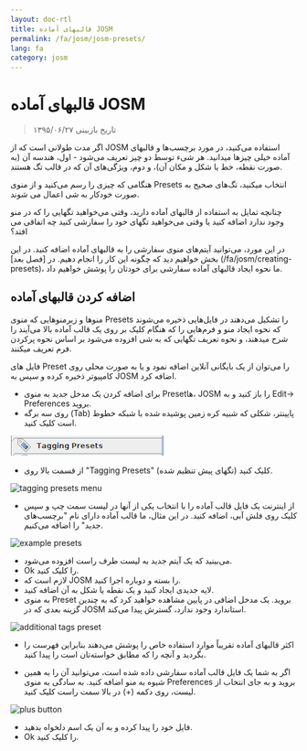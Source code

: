 ```yaml
---
layout: doc-rtl
title: قالبهای آماده JOSM 
permalink: /fa/josm/josm-presets/
lang: fa
category: josm
---
```


قالبهای آماده JOSM 
============

> تاریخ بازبینی ۱۳۹۵/۰۶/۲۷  

اگر مدت طولانی است که از JOSM استفاده می‌کنید، در مورد برچسب‌ها و قالبهای آماده خیلی چیزها میدانید. هر شیء توسط دو چیز تعریف می‌شود - اول، هندسه آن (به صورت نقطه، خط یا شکل و مکان آن)، و دوم، ویژگی‌های آن که در قالب تگ هستند.  

هنگامی که چیزی را رسم می‌کنید و از منوی Presets انتخاب میکنید، تگ‌های صحیح به صورت خودکار به شی اعمال می شوند.  

چنانچه تمایل به استفاده از قالبهای آماده دارید، وقتی می‌خواهید تگهایی را که در منو وجود ندارد اضافه کنید یا وقتی می‌خواهید تگهای خود را سفارشی کنید چه اتفاقی می افتد؟  

در این مورد، می‌توانید آیتم‌های منوی سفارشی را به قالبهای آماده اضافه کنید. در این بخش خواهیم دید که چگونه این کار را انجام دهیم. در [فصل بعد] (/fa/josm/creating-presets)، ما نحوه ایجاد قالبهای آماده سفارشی برای خودتان را پوشش خواهیم داد.  


اضافه کردن قالبهای آماده
-----------

منوها و زیرمنوهایی که منوی Presets را تشکیل می‌دهند در فایل‌هایی ذخیره می‌شوند که نحوه ایجاد منو و فرم‌هایی را که هنگام کلیک بر روی یک قالب آماده بالا می‌آیند را شرح میدهند، و نحوه تعریف تگهایی که به شی افزوده می‌شود بر اساس نحوه پرکردن فرم تعریف میکنند.  

فایل های Preset را می‌توان از یک بایگانی آنلاین اضافه نمود و یا به صورت محلی روی کامپیوتر ذخیره کرده و سپس به JOSM اضافه کرد.  

* برای اضافه کردن یک مدخل جدید به منوی  Presetها، JOSM را باز کنید و به Edit-> Preferences بروید.  
* روی سه برگه (Tab) پایینتر، شکلی که شبیه کره زمین پوشیده شده با شبکه خطوط است کلیک کنید.  

![tagging presets tab][]

* از قسمت بالا روی "Tagging Presets" (تگهای پیش تنظیم شده) کلیک کنید.  

![tagging presets menu][]

* از اینترنت یک فایل قالب آماده را با انتخاب یکی از آنها در لیست سمت چپ و سپس کلیک روی فلش آبی، اضافه کنید. در این مثال، ما قالب آماده دارای نام "برچسب‌های جدید" را اضافه می‌کنیم.  

![example presets][]

* می‌بینید که یک آیتم جدید به لیست طرف راست افزوده می‌شود.  
* Ok را کلیک کنید.  
* لازم است که JOSM را بسته و دوباره اجرا کنید.  
* لایه جدیدی ایجاد کنید و یک نقطه یا شکل به آن اضافه کنید.  
* به منوی Preset بروید. یک مدخل اضافی در پایین مشاهده خواهید کرد که به چندین گزینه بعدی که در JOSM استاندارد وجود ندارد، گسترش پیدا می‌کند.  

![additional tags preset][]

* اکثر قالبهای آماده تقریباً موارد استفاده خاص را پوشش می‌دهند بنابراین فهرست را بگردید و آنچه را که مطابق خواسته‌تان است را پیدا کنید.  

* اگر به شما یک فایل قالب آماده سفارشی داده شده است، می‌توانید آن را به همین شیوه به منو اضافه کنید. به سادگی به منوی Preferences بروید و به جای انتخاب از لیست، روی دکمه (+) در بالا سمت راست کلیک کنید.  

![plus button][]

* فایل خود را پیدا کرده و به آن یک اسم دلخواه بدهید.  
* Ok را کلیک کنید.  


[tagging presets tab]: /images/josm/tagging-presets-tab.png
[tagging presets menu]: /images/josm/tagging-presets-menu.png
[example presets]: /images/josm/example-presets2.png
[additional tags preset]: /images/josm/new-tags-preset.png
[plus button]: /images/josm/plus-button.png

